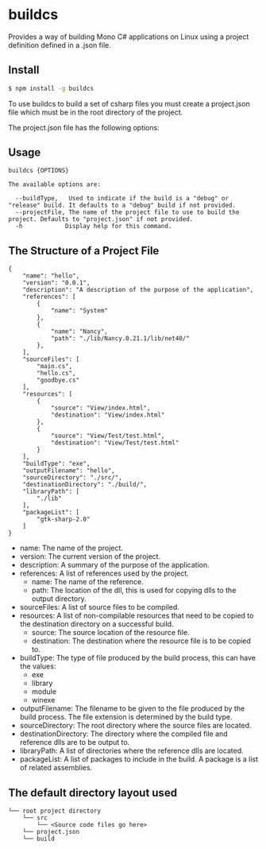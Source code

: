 # buildcs
Provides a way of building Mono C# applications on Linux using a project definition defined in a .json file.

## Install

```sh
$ npm install -g buildcs
```

To use buildcs to build a set of csharp files you must create a project.json file which must be in the root directory of the project.

The project.json file has the following options:


## Usage
```
buildcs {OPTIONS}

The available options are:

  --buildType,   Used to indicate if the build is a "debug" or "release" build. It defaults to a "debug" build if not provided.
  --projectFile, The name of the project file to use to build the project. Defaults to "project.json" if not provided.
  -h            Display help for this command.
```

## The Structure of a Project File
```
{
    "name": "hello",
    "version": "0.0.1",
    "description": "A description of the purpose of the application",
    "references": [
        {
            "name": "System"
        },
        {
            "name": "Nancy",
            "path": "./lib/Nancy.0.21.1/lib/net40/"
        },
    ],
    "sourceFiles": [
        "main.cs",
        "hello.cs",
        "goodbye.cs"
    ],
    "resources": [
        {
            "source": "View/index.html",
            "destination": "View/index.html"
        },
        {
            "source": "View/Test/test.html",
            "destination": "View/Test/test.html"
        }
    ],
    "buildType": "exe",
    "outputFilename": "hello",
    "sourceDirectory": "./src/",
    "destinationDirectory": "./build/",
    "libraryPath": [
        "./lib"
    ],
    "packageList": [
        "gtk-sharp-2.0"
    ]
}
```
* name: The name of the project.
* version: The current version of the project.
* description: A summary of the purpose of the application.
* references: A list of references used by the project.
  * name: The name of the reference.
  * path: The location of the dll, this is used for copying dlls to the output directory.
* sourceFiles: A list of source files to be compiled.
* resources: A list of non-compilable resources that need to be copied to the destination directory on a successful build.
  * source: The source location of the resource file.
  * destination: The destination where the resource file is to be copied to.
* buildType: The type of file produced by the build process, this can have the values:
  * exe
  * library
  * module
  * winexe
* outputFilename: The filename to be given to the file produced by the build process. The file extension is determined by the build type.
* sourceDirectory: The root directory where the source files are located.
* destinationDirectory: The directory where the compiled file and reference dlls are to be output to.
* libraryPath: A list of directories where the reference dlls are located.
* packageList: A list of packages to include in the build. A package is a list of related assemblies.

## The default directory layout used
```
└── root project directory
    └── src
        └── <Source code files go here>
    └── project.json
    └── build
```
